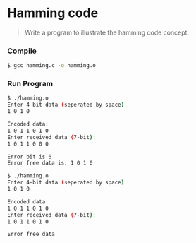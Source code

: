 # Hamming code
> Write a program to illustrate the hamming code concept.

### Compile
```bash
$ gcc hamming.c -o hamming.o
```

### Run Program
```bash
$ ./hamming.o
Enter 4-bit data (seperated by space)
1 0 1 0

Encoded data:
1 0 1 1 0 1 0
Enter received data (7-bit):
1 0 1 1 0 0 0

Error bit is 6
Error free data is: 1 0 1 0
```

```bash
$ ./hamming.o
Enter 4-bit data (seperated by space)
1 0 1 0

Encoded data:
1 0 1 1 0 1 0
Enter received data (7-bit):
1 0 1 1 0 1 0

Error free data
```

